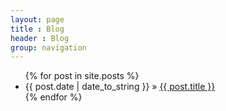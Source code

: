```yaml
---
layout: page
title : Blog
header : Blog
group: navigation
---
```


<ul class="posts">
  {% for post in site.posts %}
    <li><span>{{ post.date | date_to_string }}</span> &raquo; <a href="{{ base.url }}{{ post.url }}">{{ post.title }}</a></li>
  {% endfor %}
</ul>

